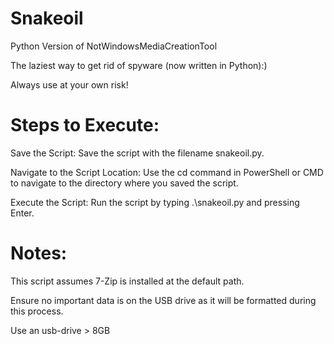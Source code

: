 # Snakeoil

Python Version of NotWindowsMediaCreationTool

The laziest way to get rid of spyware (now written in Python):)

Always use at your own risk!

# Steps to Execute:

Save the Script: Save the script with the filename snakeoil.py.

Navigate to the Script Location: Use the cd command in PowerShell or CMD to navigate to the directory where you saved the script.

Execute the Script: Run the script by typing .\snakeoil.py and pressing Enter.

# Notes:

This script assumes 7-Zip is installed at the default path.

Ensure no important data is on the USB drive as it will be formatted during this process.

Use an usb-drive > 8GB
